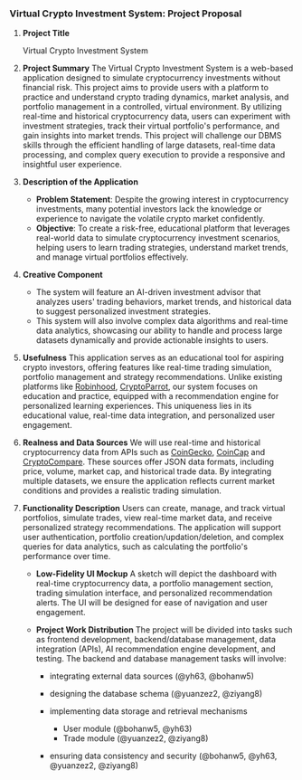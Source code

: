 ### Virtual Crypto Investment System: Project Proposal

1. **Project Title**

   Virtual Crypto Investment System

2. **Project Summary**
   The Virtual Crypto Investment System is a web-based application designed to simulate cryptocurrency investments without financial risk. This project aims to provide users with a platform to practice and understand crypto trading dynamics, market analysis, and portfolio management in a controlled, virtual environment. By utilizing real-time and historical cryptocurrency data, users can experiment with investment strategies, track their virtual portfolio's performance, and gain insights into market trends. This project will challenge our DBMS skills through the efficient handling of large datasets, real-time data processing, and complex query execution to provide a responsive and insightful user experience.

3. **Description of the Application**
   - **Problem Statement**: Despite the growing interest in cryptocurrency investments, many potential investors lack the knowledge or experience to navigate the volatile crypto market confidently. 
   - **Objective**: To create a risk-free, educational platform that leverages real-world data to simulate cryptocurrency investment scenarios, helping users to learn trading strategies, understand market trends, and manage virtual portfolios effectively.

4. **Creative Component**

   - The system will feature an AI-driven investment advisor that analyzes users' trading behaviors, market trends, and historical data to suggest personalized investment strategies. 
   - This system will also involve complex data algorithms and real-time data analytics, showcasing our ability to handle and process large datasets dynamically and provide actionable insights to users.

5. **Usefulness**
   This application serves as an educational tool for aspiring crypto investors, offering features like real-time trading simulation, portfolio management and strategy recommendations. Unlike existing platforms like [Robinhood](https://robinhood.com/), [CryptoParrot](https://cryptoparrot.com/), our system focuses on education and practice, equipped with a recommendation engine for personalized learning experiences. This uniqueness lies in its educational value, real-time data integration, and personalized user engagement.

6. **Realness and Data Sources**
   We will use real-time and historical cryptocurrency data from APIs such as [CoinGecko](https://www.coingecko.com/en/api), [CoinCap](https://docs.coincap.io/#intro) and [CryptoCompare](https://min-api.cryptocompare.com/). These sources offer JSON data formats, including price, volume, market cap, and historical trade data. By integrating multiple datasets, we ensure the application reflects current market conditions and provides a realistic trading simulation.

7. **Functionality Description**
   Users can create, manage, and track virtual portfolios, simulate trades, view real-time market data, and receive personalized strategy recommendations. The application will support user authentication, portfolio creation/updation/deletion, and complex queries for data analytics, such as calculating the portfolio's performance over time.

   - **Low-Fidelity UI Mockup**
     A sketch will depict the dashboard with real-time cryptocurrency data, a portfolio management section, trading simulation interface, and personalized recommendation alerts. The UI will be designed for ease of navigation and user engagement.

   - **Project Work Distribution**
     The project will be divided into tasks such as frontend development, backend/database management, data integration (APIs), AI recommendation engine development, and testing.
     The backend and database management tasks will involve:

     - integrating external data sources (@yh63, @bohanw5)

     - designing the database schema (@yuanzez2, @ziyang8)

     - implementing data storage and retrieval mechanisms 
       - User module (@bohanw5, @yh63)
       - Trade module (@yuanzez2, @ziyang8)

     - ensuring data consistency and security (@bohanw5, @yh63, @yuanzez2, @ziyang8)

   
